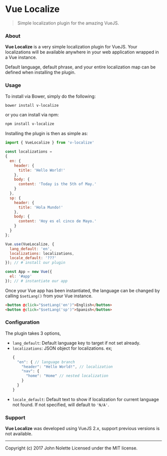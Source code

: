 # **Vue Localize**

> Simple localization plugin for the amazing VueJS.

### About

**Vue Localize** is a very simple localization plugin for VueJS. Your localizations will be available anywhere in your web application wrapped in a Vue instance.

Default language, default phrase, and your entire localization map can be defined when installing the plugin.

### Usage

To install via Bower, simply do the following:
```sh
bower install v-localize
```
or you can install via npm:
```sh
npm install v-localize
```
Installing the plugin is then as simple as:

```js
import { VueLocalize } from 'v-localize'

const localizations =
{
  en: {
    header: {
      title: 'Hello World!'
    },
    body: {
      content: 'Today is the 5th of May.'
    }
  },
  sp: {
    header: {
      title: 'Hola Mundo!'
    },
    body: {
      content: 'Hoy es el cinco de Mayo.'
    }
  }
};

Vue.use(VueLocalize, {
  lang_default: 'en',
  localizations: localizations,
  locale_default: '???'
}); // # install our plugin

const App = new Vue({
  el: '#app'
}); // # instantiate our app
```

Once your Vue app has been instantiated, the language can be changed by calling `$setLang()` from your Vue instance.

```html
<button @click="$setLang('en')">English</button>
<button @click="$setLang('sp')">Spanish</button>
```

### Configuration

The plugin takes 3 options,

- `lang_default`: Default language key to target if not set already.
- `localizations`: JSON object for localizations. ex;
   ```js
   {
     "en": { // language branch
       "header": "Hello World!", // localization
       "nav": {
         "home": "Home" // nested localization
       }
     }
   }
   ```
- `locale_default`: Default text to show if localization for current language not found. If not specified, will default to `'N/A'`.

### Support

**Vue Localize** was developed using VueJS 2.x, support previous versions is not available.

---
Copyright (c) 2017 John Nolette Licensed under the MIT license.
